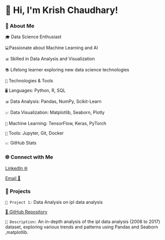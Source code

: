 # 👋 Hi, I'm Krish Chaudhary!

### 🌟 About Me
 `🎓` Data Science Enthusiast

 `💻`Passionate about Machine Learning and AI

 `📊` Skilled in Data Analysis and Visualization

 `📚` Lifelong learner exploring new data science technologies

 `🔧` Technologies & Tools

 `🖥️` Languages: Python, R, SQL

 `📊` Data Analysis: Pandas, NumPy, Scikit-Learn

 `📈` Data Visualization: Matplotlib, Seaborn, Plotly

 `🤖` Machine Learning: TensorFlow, Keras, PyTorch

 `🔧` Tools: Jupyter, Git, Docker

 `📈` GitHub Stats

### 🌐 Connect with Me
[LinkedIn 🌐](https://www.linkedin.com/in/krish-chaudhary/)

[Email 📧](krishchauhdary@816@gmail.com)

### 📂 Projects
`📌 Project 1:` Data Analysis on  ipl data analysis

[🔗 GitHub Repository](https://github.com/krish1440/ipl_analysis)

`📝 Description:` An in-depth analysis of the ipl data analysis (2008 to 2017) dataset, exploring various trends and patterns using Pandas and Seaborn ,matplotlib.
